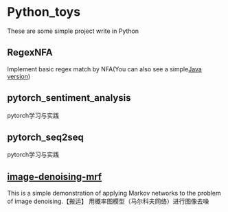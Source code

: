 # Python_toys
These are some simple project write in Python

## RegexNFA
Implement basic regex match by NFA(You can also see a simple[Java version](https://github.com/llgithubll/Java_toys/tree/master/RegexNFA))


## pytorch_sentiment_analysis
pytorch学习与实践

## pytorch_seq2seq
pytorch学习与实践


## [image-denoising-mrf](https://github.com/prasoongoyal/image-denoising-mrf)
This is a simple demonstration of applying Markov networks to the problem of image denoising.【搬运】
用概率图模型（马尔科夫网络）进行图像去噪



